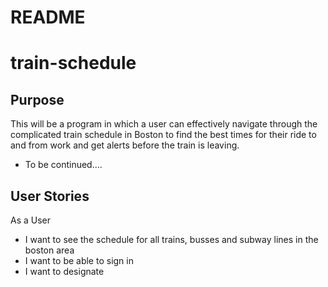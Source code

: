 # README

# train-schedule

## Purpose
This will be a program in which a user can effectively navigate through the complicated train schedule in Boston to find the best times for their ride to and from work and get alerts before the train is leaving.
* To be continued....


## User Stories

As a User
* I want to see the schedule for all trains, busses and subway lines in the boston area
* I want to be able to sign in
* I want to designate 
